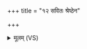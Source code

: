 +++
title = "१२ सवितः श्रेष्ठेन"

+++
<details><summary>मूलम् (VS)</summary>

सवि॑तः॒ श्रेष्ठे॑न रू॒पेणा॒स्या नार्या॑ गवी॒न्योः। पुमां॑सं पु॒त्रमा धे॑हि दश॒मे मा॒सि सूत॑वे ॥
</details>